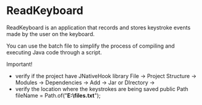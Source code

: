 # ReadKeyboard

ReadKeyboard is an application that records and stores keystroke events made by the user on the keyboard.

You can use the batch file to simplify the process of compiling and executing Java code through a script.

Important! 
- verify if the project have JNativeHook library
    File -> Project Structure -> Modules -> Dependencies -> Add -> Jar or DIrectory -> 
- verify the location where the keystrokes are being saved
    public Path fileName = Path.of("**E:\\files.txt**");
